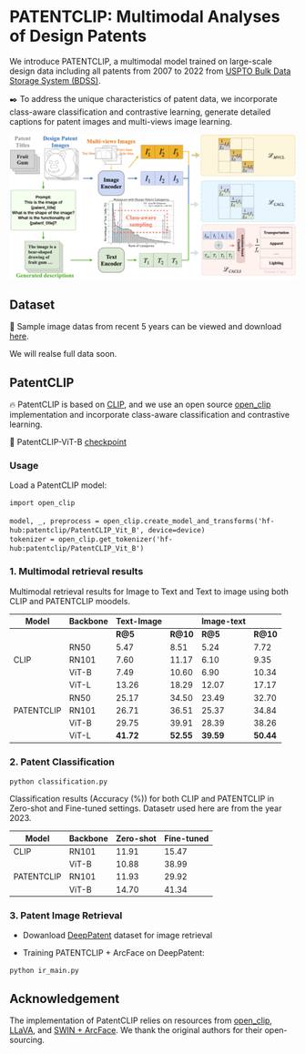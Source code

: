 # PATENTCLIP: Multimodal Analyses of Design Patents 
We introduce PATENTCLIP, a multimodal model trained on large-scale design data including all patents from 2007 to 2022 from [USPTO Bulk Data Storage System (BDSS)](https://bulkdata.uspto.gov).

:black_nib: To address the unique characteristics of patent data, we incorporate class-aware classification and contrastive learning, generate detailed captions for patent images and multi-views image learning.

<img width="2168" alt="main_fig" src="pipeline.png">

## Dataset
:green_book: Sample image datas from recent 5 years can be viewed and download [here](https://drive.google.com/file/d/1Tasis4QHKWaSfhaW0ZHktgBRPrSmWiH3/view?usp=share_link). 

We will realse full data soon.

## PatentCLIP
:fire: PatentCLIP is based on [CLIP](https://github.com/openai/CLIP), and we use an open source [open_clip](https://github.com/mlfoundations/open_clip) implementation and incorporate class-aware classification and contrastive learning.


:hugs: PatentCLIP-ViT-B [checkpoint](https://huggingface.co/patentclip/PatentCLIP_Vit_B)


### Usage
Load a PatentCLIP model:
```
import open_clip

model, _, preprocess = open_clip.create_model_and_transforms('hf-hub:patentclip/PatentCLIP_Vit_B', device=device)
tokenizer = open_clip.get_tokenizer('hf-hub:patentclip/PatentCLIP_Vit_B')
```

### 1. Multimodal retrieval results 

Multimodal retrieval results for Image to Text and Text to image using both CLIP and PATENTCLIP moodels.

|  **Model**  |   **Backbone**   | **Text-Image**  |          | **Image-text**     |          | 
| ----------|  ----------|---------- |  ----------| ---------- |  ---------- | 
|        |        |       **R@5**     | **R@10**    |   **R@5**       |  **R@10** |
|        |    RN50    |       5.47    | 8.51    |   5.24      |  7.72 |
|   CLIP     |    RN101   |       7.60    | 11.17    |   6.10      |  9.35 |
|        |    ViT-B  |     7.49   |10.60  |   6.90      |  10.34|
|        |    ViT-L   |       13.26    | 18.29    |   12.07      |  17.17 |
|        |    RN50    |       25.17   | 34.50    |   23.49      |  32.70|
|   PATENTCLIP     |    RN101   |       26.71   | 36.51    |   25.37      |  34.84 |
|        |    ViT-B  |       29.75  | 39.91    |   28.39      |  38.26|
|        |    ViT-L   |       **41.72**    | **52.55**    |   **39.59**      |  **50.44** |



### 2. Patent Classification

```
python classification.py
```
Classification results (Accuracy (%)) for both CLIP and PATENTCLIP in Zero-shot and Fine-tuned settings. Datasetr used here are from the year 2023.

|**Model** |   **Backbone**   | **Zero-shot**  |  **Fine-tuned**     | 
| ----------|  ----------|---------- |  ----------|
| CLIP| RN101 | 11.91 | 15.47|
| | ViT-B | 10.88 | 38.99|
PATENTCLIP| RN101| 11.93| 29.92|
| | ViT-B | 14.70 | 41.34|

### 3. Patent Image Retrieval 

* Dowanload [DeepPatent](https://github.com/GoFigure-LANL/DeepPatent-dataset) dataset for image retrieval

* Training PATENTCLIP + ArcFace on DeepPatent:
```
python ir_main.py
```
## Acknowledgement
The implementation of PatentCLIP relies on resources from [open_clip](https://github.com/mlfoundations/open_clip), [LLaVA](https://github.com/haotian-liu/LLaVA), and [SWIN + ArcFace](https://github.com/L4Clippers/Patent-Image-Retrieval-Transformer-DML). We thank the original authors for their open-sourcing.
